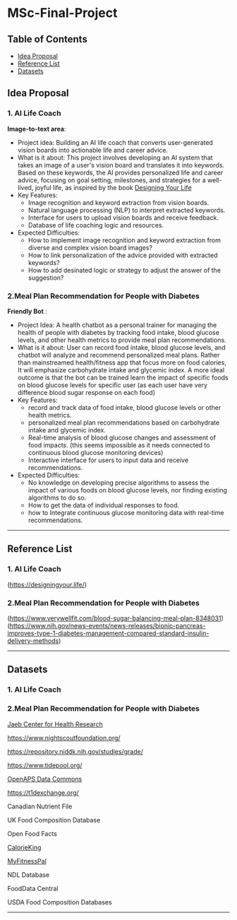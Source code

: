 # MSc-Final-Project

## Table of Contents
- [Idea Proposal](#idea-proposal)
- [Reference List](#reference-list)
- [Datasets](#datasets)

## Idea Proposal
### 1. AI Life Coach
**Image-to-text area**:
- Project idea: Building an AI life coach that converts user-generated vision boards into actionable life and career advice.
- What is it about: This project involves developing an AI system that takes an image of a user's vision board and translates it into keywords. Based on these keywords, the AI provides personalized life and career advice, focusing on goal setting, milestones, and strategies for a well-lived, joyful life, as inspired by the book [Designing Your Life](https://www.amazon.ae/Designing-Your-Life-Well-Lived-Joyful/dp/1101875321)
- Key Features:
    - Image recognition and keyword extraction from vision boards.
    - Natural language processing (NLP) to interpret extracted keywords.
    - Interface for users to upload vision boards and receive feedback.
    - Database of life coaching logic and resources.
- Expected Difficulties:
    - How to implement image recognition and keyword extraction from diverse and complex vision board images?
    - How to link personalization of the advice provided with extracted keywords?
    - How to add desinated logic or strategy to adjust the answer of the suggestion?
  

### 2.Meal Plan Recommendation for People with Diabetes

**Friendly Bot** :

- Project Idea: A health chatbot as a personal trainer for managing the health of people with diabetes by tracking food intake, blood glucose levels, and other health metrics to provide meal plan recommendations.
- What is it about: User can record food intake, blood glucose levels, and chatbot will analyze and recommend personalized meal plans. Rather than mainstreamed health/fitness app that focus more on food calories, It will emphasize carbohydrate intake and glycemic index. A more ideal outcome is that the bot can be trained learn the impact of specific foods on blood glucose levels for specific user (as each user have very difference blood sugar response on each food)
- Key Features:
    - record and track data of food intake, blood glucose levels or other health metrics.
    - personalized meal plan recommendations based on carbohydrate intake and glycemic index.
    - Real-time analysis of blood glucose changes and assessment of food impacts. (this seems impossible as it needs connected to continuous blood glucose monitoring devices)
    - Interactive interface for users to input data and receive recommendations.
- Expected Difficulties:
    - No knowledge on developing precise algorithms to assess the impact of various foods on blood glucose levels, nor finding existing algorithms to do so.
    - How to get the data of individual responses to food.
    - how to Integrate continuous glucose monitoring data with real-time recommendations.
---

## Reference List
### 1. AI Life Coach
(https://designingyour.life/)

### 2.Meal Plan Recommendation for People with Diabetes
(https://www.verywellfit.com/blood-sugar-balancing-meal-plan-8348031)
(https://www.nih.gov/news-events/news-releases/bionic-pancreas-improves-type-1-diabetes-management-compared-standard-insulin-delivery-methods)

---

## Datasets

### 1. AI Life Coach

### 2.Meal Plan Recommendation for People with Diabetes
[Jaeb Center for Health Research](https://www.jaeb.org/)

https://www.nightscoutfoundation.org/

https://repository.niddk.nih.gov/studies/grade/

https://www.tidepool.org/

[OpenAPS Data Commons](https://openaps.org/research/)

https://t1dexchange.org/

Canadian Nutrient File

UK Food Composition Database

Open Food Facts

[CalorieKing](https://www.calorieking.com/)

[MyFitnessPal](https://www.myfitnesspal.com/)

NDL Database

FoodData Central

USDA Food Composition Databases

---
